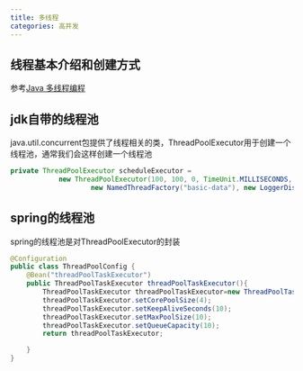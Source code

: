 ```yaml
---
title: 多线程
categories: 高并发
---
```

## 线程基本介绍和创建方式
参考[Java 多线程编程](http://www.runoob.com/java/java-multithreading.html)
## jdk自带的线程池
java.util.concurrent包提供了线程相关的类，ThreadPoolExecutor用于创建一个线程池，通常我们会这样创建一个线程池
```java
private ThreadPoolExecutor scheduleExecutor =
            new ThreadPoolExecutor(100, 100, 0, TimeUnit.MILLISECONDS, new ArrayBlockingQueue<>(100),
                    new NamedThreadFactory("basic-data"), new LoggerDiscardPolicy());
```
## spring的线程池
spring的线程池是对ThreadPoolExecutor的封装
```java
@Configuration
public class ThreadPoolConfig {
    @Bean("threadPoolTaskExecutor")
    public ThreadPoolTaskExecutor threadPoolTaskExecutor(){
        ThreadPoolTaskExecutor threadPoolTaskExecutor=new ThreadPoolTaskExecutor();
        threadPoolTaskExecutor.setCorePoolSize(4);
        threadPoolTaskExecutor.setKeepAliveSeconds(10);
        threadPoolTaskExecutor.setMaxPoolSize(10);
        threadPoolTaskExecutor.setQueueCapacity(10);
        return threadPoolTaskExecutor;

    }
}
```